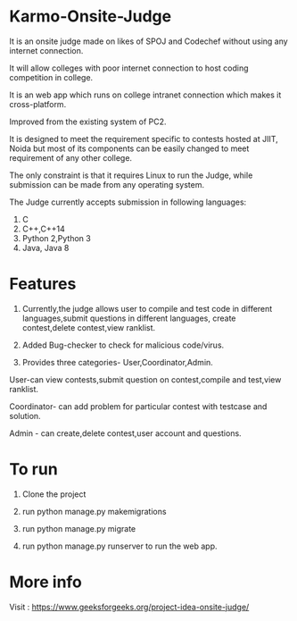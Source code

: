 # Karmo-Onsite-Judge
It is an onsite judge made on likes of SPOJ and Codechef without using any internet connection.

It will allow colleges with poor internet connection to host coding competition in college.

It is an web app which runs on college intranet connection which makes it cross-platform.

Improved from the existing system of PC2.

It is designed to meet the requirement specific to contests hosted at JIIT, Noida but most of its components can be easily changed to meet requirement of any other college.

The only constraint is that it requires Linux to run the Judge, while submission can be made from any operating system.

The Judge currently accepts submission in following languages:
1) C
2) C++,C++14
3) Python 2,Python 3
4) Java, Java 8

# Features

1) Currently,the judge allows user to compile and test code in different languages,submit questions in different languages,
  create contest,delete contest,view ranklist.
  
2) Added Bug-checker to check for malicious code/virus.

3) Provides three categories- User,Coordinator,Admin.

User-can view contests,submit question on contest,compile and test,view ranklist.

Coordinator- can add problem for particular contest with testcase and solution.

Admin - can create,delete contest,user account and questions.

# To run

1) Clone the project

2) run python manage.py makemigrations

3) run python manage.py migrate

4) run python manage.py runserver to run the web app.

# More info
Visit : https://www.geeksforgeeks.org/project-idea-onsite-judge/
